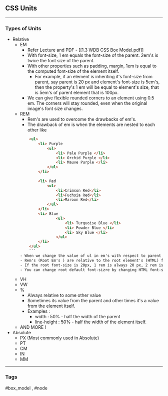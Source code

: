 ## CSS Units
---
### Types of Units
- Relative
	- EM
		- Refer Lecture and PDF - [[1.3 WDB CSS Box Model.pdf]]
		- With font-size, 1 em equals the font-size of the parent. 2em's is twice the font size of the parent.
		- With other properties such as padding, margin, 1em is equal to the computed font-size of the element itself.
			- For example, if an element is inheriting it's font-size from parent, say parent is 20 px and element's font-size is 5em's, then the property's 1 em will be equal to element's size, that is 5em's of parent element that is 100px.
		- We can give flexible rounded corners to an element using 0.5 em. The corners will stay rounded, even when the original image's font size changes. 
	- REM
		- Rem's are used to overcome the drawbacks of em's.
		- The drawback of em is when the elements are nested to each other like
		```HTML
			<ul>
				<li> Purple 
					<ul>
						<li> Pale Purple </li>
						<li> Orchid Purple </li>
						<li> Mauve Purple </li>
					</ul>
				</li>
				
				<li> Red
					<ul>
						<li>Crimson Red</li>
						<li>Fuchsia Red</li>
						<li>Maroon Red</li>
					</ul>
				</li>
				<li> Blue 
						<ul>
							<li> Turquoise Blue </li>
							<li> Powder Blue </li>
							<li> Sky Blue </li>
						</ul>
				</li>
			</ul>
			```
		- When we change the value of ul in em's with respect to parent element, the ul's stack and each ul increases in size of given em than the previous ul.
		- Rem's (Root Em's ) are relative to the root element's (HTML) font-size and not of parent's. They are often easier to work with.
		- If the root font-size is 20px, 1 rem is always 20 px, 2 rem is always 40px, etc.
		- You can change root default font-sizre by changing HTML font-size.
	- VH
	- VW
	- %
		- Always relative to some other value
		- Sometimes its value from the parent and other times it's a value from the element itself.
		- Examples :
			- width : 50% - half the width of the parent
			- line-height : 50% - half the width of the element itself.
	- AND MORE !
- Absolute
	- PX (Most commonly used in Absolute)
	- PT
	- CM
	- IN
	- MM
---

### Tags
#box_model , #node 

